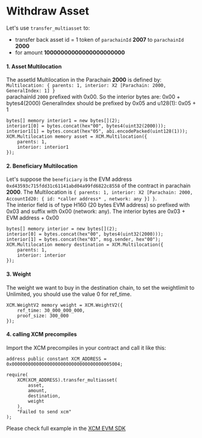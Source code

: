 # Withdraw Asset

Let's use `transfer_multiasset` to:

- transfer back asset id = 1 token of `parachainId` **2007** to `parachainId` **2000**
- for amount **10000000000000000000000**

#### 1. Asset Multilocation

The assetId Multilocation in the Parachain **2000** is defined by: `Multilocation: { parents: 1, interior: X2 [Parachain: 2000, GeneralIndex: 1] }`\
parachainId `2000` prefixed with 0x00. So the interior bytes are: 0x00 + bytes4(2000)
GeneralIndex should be prefixed by 0x05 and u128(1): 0x05 + 1

```solidity
bytes[] memory interior1 = new bytes[](2);
interior1[0] = bytes.concat(hex"00", bytes4(uint32(2000)));
interior1[1] = bytes.concat(hex"05", abi.encodePacked(uint128(1)));
XCM.Multilocation memory asset = XCM.Multilocation({ 
    parents: 1,
    interior: interior1
});
```

#### 2. Beneficiary Multilocation

Let's suppose the `beneficiary` is the EVM address `0xd43593c715fdd31c61141abd04a99fd6822c8558` of the contract in parachain **2000**. The Multilocation is `{ parents: 1, interior: X2 [Parachain: 2000, AccountId20: { id: *caller address* , network: any }] }`.\
The interior field is of type H160 (20 bytes EVM address) so prefixed with 0x03 and suffix with 0x00 (network: any). The interior bytes are 0x03 + EVM address + 0x00

```solidity
bytes[] memory interior = new bytes[](2);
interior[0] = bytes.concat(hex"00", bytes4(uint32(2000)));
interior[1] = bytes.concat(hex"03", msg.sender, hex"00");
XCM.Multilocation memory destination = XCM.Multilocation({
    parents: 1,
    interior: interior
});
```

#### 3. Weight

The weight we want to buy in the destination chain, to set the weightlimit to Unlimited, you should use the value 0 for ref_time.

```solidity
XCM.WeightV2 memory weight = XCM.WeightV2({
    ref_time: 30_000_000_000,
    proof_size: 300_000
});
```

#### 4. calling XCM precompiles

Import the XCM precompiles in your contract and call it like this:

```solidity
address public constant XCM_ADDRESS =
0x0000000000000000000000000000000000005004;

require(
    XCM(XCM_ADDRESS).transfer_multiasset(
        asset,
        amount,
        destination,
        weight
    ),
    "Failed to send xcm"
);
```

Please check full example in the [XCM EVM SDK](https://github.com/AstarNetwork/EVM-XCM-Examples/tree/main/contracts/withdraw-assets)
